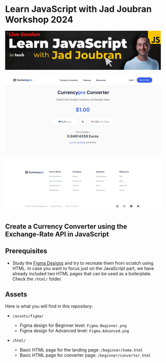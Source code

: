 # Learn JavaScript with Jad Joubran Workshop 2024 

![](./assets/JadFormCover.jpg)

![](./assets/header.png)

## Create a Currency Converter using the Exchange-Rate API in JavaScript

## Prerequisites

  - Study the [Figma Designs](https://www.figma.com/file/0fqg6mYPiyI7JVmKgbhADd/CurrencyPRO---Learn-JavaScript-Projects?type=design&node-id=0%3A1&t=OpefauhDrzUN5gZ0-1) and try to recreate them from scratch using HTML. In case you want to focus just on the JavaScript part, we have already included two HTML pages that can be used as a boilerplate. Check the `/html/` folder.

## Assets

  Here is what you will find in this repository:

  - `/assets/figma/`
    - Figma design for Beginner level: `Figma.Beginner.png`
    - Figma design for Advanced level: `Figma.Advanced.png`

  - `/html/`
    - Basic HTML page for the landing page: `/beginner/home.html`
    - Basic HTML page for converter page: `/beginner/converter.html`